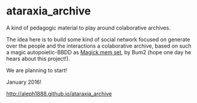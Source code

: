 ataraxia_archive
================

A kind of pedagogic material to play around colaborative archives.

The idea here is to build some kind of social network focused on generate over the people and the interactions a colaborative archive, based on such a magic autopoietic-BBDD as [Magick mem set](https://github.com/aleph1888/magicmemset), by Bum2 (hope one day he hears about this project!).

We are planning to start!

January 2016!

http://aleph1888.github.io/ataraxia_archive
